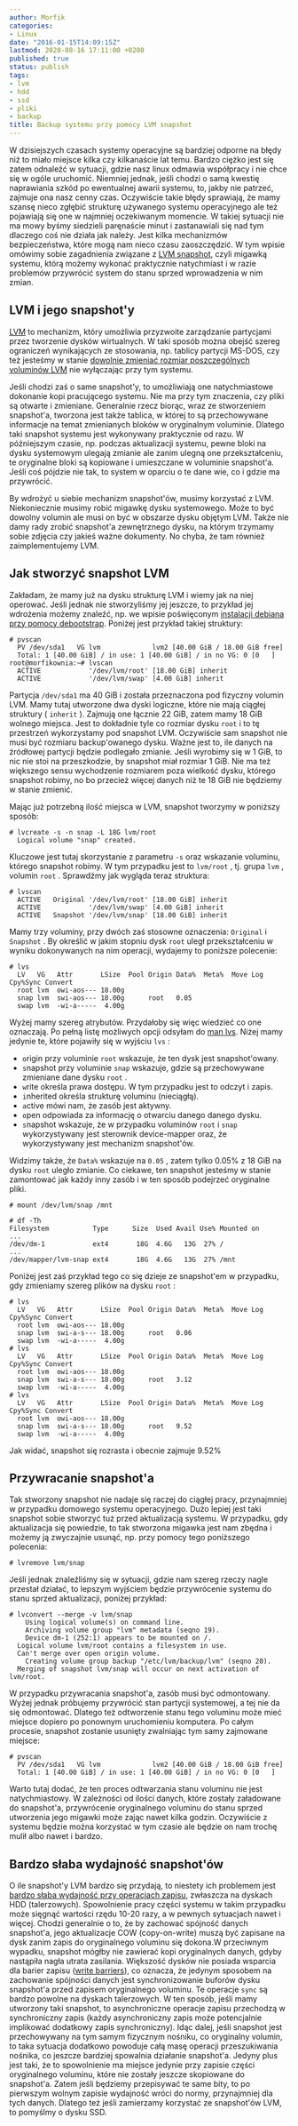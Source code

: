 ```yaml
---
author: Morfik
categories:
- Linux
date: "2016-01-15T14:09:15Z"
lastmod: 2020-08-16 17:11:00 +0200
published: true
status: publish
tags:
- lvm
- hdd
- ssd
- pliki
- backup
title: Backup systemu przy pomocy LVM snapshot
---
```


W dzisiejszych czasach systemy operacyjne są bardziej odporne na błędy niż to miało miejsce kilka
czy kilkanaście lat temu. Bardzo ciężko jest się zatem odnaleźć w sytuacji, gdzie nasz linux odmawia
współpracy i nie chce się w ogóle uruchomić. Niemniej jednak, jeśli chodzi o samą kwestię
naprawiania szkód po ewentualnej awarii systemu, to, jakby nie patrzeć, zajmuje ona nasz cenny czas.
Oczywiście takie błędy sprawiają, że mamy szansę nieco zgłębić strukturę używanego systemu
operacyjnego ale też pojawiają się one w najmniej oczekiwanym momencie. W takiej sytuacji nie ma
mowy byśmy siedzieli paręnaście minut i zastanawiali się nad tym dlaczego coś nie działa jak należy.
Jest kilka mechanizmów bezpieczeństwa, które mogą nam nieco czasu zaoszczędzić. W tym wpisie omówimy
sobie zagadnienia związane z [LVM snapshot][1], czyli migawką systemu, którą możemy wykonać
praktycznie natychmiast i w razie problemów przywrócić system do stanu sprzed wprowadzenia w nim
zmian.

<!--more-->
## LVM i jego snapshot'y

[LVM][2] to mechanizm, który umożliwia przyzwoite zarządzanie partycjami przez tworzenie dysków
wirtualnych. W taki sposób można obejść szereg ograniczeń wynikających ze stosowania, np. tablicy
partycji MS-DOS, czy też jesteśmy w stanie [dowolnie zmieniać rozmiar poszczególnych voluminów
LVM][3] nie wyłączając przy tym systemu.

Jeśli chodzi zaś o same snapshot'y, to umożliwiają one natychmiastowe dokonanie kopi pracującego
systemu. Nie ma przy tym znaczenia, czy pliki są otwarte i zmieniane. Generalnie rzecz biorąc, wraz
ze stworzeniem snapshot'a, tworzona jest także tablica, w której to są przechowywane informacje na
temat zmienianych bloków w oryginalnym voluminie. Dlatego taki snapshot systemu jest wykonywany
praktycznie od razu. W późniejszym czasie, np. podczas aktualizacji systemu, pewne bloki na dysku
systemowym ulegają zmianie ale zanim ulegną one przekształceniu, te oryginalne bloki są kopiowane i
umieszczane w voluminie snapshot'a. Jeśli coś pójdzie nie tak, to system w oparciu o te dane wie, co
i gdzie ma przywrócić.

By wdrożyć u siebie mechanizm snapshot'ów, musimy korzystać z LVM. Niekoniecznie musimy robić
migawkę dysku systemowego. Może to być dowolny volumin ale musi on być w obszarze dysku objętym
LVM. Także nie damy rady zrobić snapshot'a zewnętrznego dysku, na którym trzymamy sobie zdjęcia czy
jakieś ważne dokumenty. No chyba, że tam również zaimplementujemy LVM.

## Jak stworzyć snapshot LVM

Zakładam, że mamy już na dysku strukturę LVM i wiemy jak na niej operować. Jeśli jednak nie
stworzyliśmy jej jeszcze, to przykład jej wdrożenia możemy znaleźć, np. we wpisie poświęconym
[instalacji debiana przy pomocy debootstrap][4]. Poniżej jest
przykład takiej struktury:

    # pvscan
      PV /dev/sda1   VG lvm             lvm2 [40.00 GiB / 18.00 GiB free]
      Total: 1 [40.00 GiB] / in use: 1 [40.00 GiB] / in no VG: 0 [0   ]
    root@morfikownia:~# lvscan
      ACTIVE            '/dev/lvm/root' [18.00 GiB] inherit
      ACTIVE            '/dev/lvm/swap' [4.00 GiB] inherit

Partycja `/dev/sda1` ma 40 GiB i została przeznaczona pod fizyczny volumin LVM. Mamy tutaj utworzone
dwa dyski logiczne, które nie mają ciągłej struktury ( `inherit` ). Zajmują one łącznie 22 GiB,
zatem mamy 18 GiB wolnego miejsca. Jest to dokładnie tyle co rozmiar dysku `root` i to tę przestrzeń
wykorzystamy pod snapshot LVM. Oczywiście sam snapshot nie musi być rozmiaru backup'owanego dysku.
Ważne jest to, ile danych na źródłowej partycji będzie podlegało zmianie. Jeśli wyrobimy się w 1
GiB, to nic nie stoi na przeszkodzie, by snapshot miał rozmiar 1 GiB. Nie ma też większego sensu
wychodzenie rozmiarem poza wielkość dysku, którego snapshot robimy, no bo przecież więcej danych niż
te 18 GiB nie będziemy w stanie zmienić.

Mając już potrzebną ilość miejsca w LVM, snapshot tworzymy w poniższy sposób:

    # lvcreate -s -n snap -L 18G lvm/root
      Logical volume "snap" created.

Kluczowe jest tutaj skorzystanie z parametru `-s` oraz wskazanie voluminu, którego snapshot robimy.
W tym przypadku jest to `lvm/root` , tj. grupa `lvm` , volumin `root` . Sprawdźmy jak wygląda teraz
struktura:

    # lvscan
      ACTIVE   Original '/dev/lvm/root' [18.00 GiB] inherit
      ACTIVE            '/dev/lvm/swap' [4.00 GiB] inherit
      ACTIVE   Snapshot '/dev/lvm/snap' [18.00 GiB] inherit

Mamy trzy voluminy, przy dwóch zaś stosowne oznaczenia: `Original` i `Snapshot` . By określić w
jakim stopniu dysk `root` uległ przekształceniu w wyniku dokonywanych na nim operacji, wydajemy to
poniższe polecenie:

    # lvs
      LV   VG   Attr       LSize  Pool Origin Data%  Meta%  Move Log Cpy%Sync Convert
      root lvm  owi-aos--- 18.00g
      snap lvm  swi-aos--- 18.00g      root   0.05
      swap lvm  -wi-a-----  4.00g

Wyżej mamy szereg atrybutów. Przydałoby się więc wiedzieć co one oznaczają. Po pełną listę możliwych
opcji odsyłam do [man lvs][5]. Niżej mamy jedynie te, które pojawiły się w wyjściu `lvs` :

  - `o`rigin przy voluminie `root` wskazuje, że ten dysk jest snapshot'owany.
  - `s`napshot przy voluminie `snap` wskazuje, gdzie są przechowywane zmieniane dane dysku `root` .
  - `w`rite określa prawa dostępu. W tym przypadku jest to odczyt i zapis.
  - `i`nherited określa strukturę voluminu (nieciągłą).
  - `a`ctive mówi nam, że zasób jest aktywny.
  - `o`pen odpowiada za informację o otwarciu danego danego dysku.
  - `s`napshot wskazuje, że w przypadku voluminów `root` i `snap` wykorzystywany jest sterownik
    device-mapper oraz, że wykorzystywany jest mechanizm snapshot'ów.

Widzimy także, że `Data%` wskazuje na `0.05` , zatem tylko 0.05% z 18 GiB na dysku `root` uległo
zmianie. Co ciekawe, ten snapshot jesteśmy w stanie zamontować jak każdy inny zasób i w ten sposób
podejrzeć oryginalne pliki.

    # mount /dev/lvm/snap /mnt

    # df -Th
    Filesystem           Type      Size  Used Avail Use% Mounted on
    ...
    /dev/dm-1            ext4       18G  4.6G   13G  27% /
    ...
    /dev/mapper/lvm-snap ext4       18G  4.6G   13G  27% /mnt

Poniżej jest zaś przykład tego co się dzieje ze snapshot'em w przypadku, gdy zmieniamy szereg plików
na dysku `root` :

    # lvs
      LV   VG   Attr       LSize  Pool Origin Data%  Meta%  Move Log Cpy%Sync Convert
      root lvm  owi-aos--- 18.00g
      snap lvm  swi-a-s--- 18.00g      root   0.06
      swap lvm  -wi-a-----  4.00g
    # lvs
      LV   VG   Attr       LSize  Pool Origin Data%  Meta%  Move Log Cpy%Sync Convert
      root lvm  owi-aos--- 18.00g
      snap lvm  swi-a-s--- 18.00g      root   3.12
      swap lvm  -wi-a-----  4.00g
    # lvs
      LV   VG   Attr       LSize  Pool Origin Data%  Meta%  Move Log Cpy%Sync Convert
      root lvm  owi-aos--- 18.00g
      snap lvm  swi-a-s--- 18.00g      root   9.52
      swap lvm  -wi-a-----  4.00g

Jak widać, snapshot się rozrasta i obecnie zajmuje 9.52%

## Przywracanie snapshot'a

Tak stworzony snapshot nie nadaje się raczej do ciągłej pracy, przynajmniej w przypadku domowego
systemu operacyjnego. Dużo lepiej jest taki snapshot sobie stworzyć tuż przed aktualizacją systemu.
W przypadku, gdy aktualizacja się powiedzie, to tak stworzona migawka jest nam zbędna i możemy ją
zwyczajnie usunąć, np. przy pomocy tego poniższego polecenia:

    # lvremove lvm/snap

Jeśli jednak znaleźliśmy się w sytuacji, gdzie nam szereg rzeczy nagle przestał działać, to lepszym
wyjściem będzie przywrócenie systemu do stanu sprzed aktualizacji, poniżej przykład:

    # lvconvert --merge -v lvm/snap
        Using logical volume(s) on command line.
        Archiving volume group "lvm" metadata (seqno 19).
        Device dm-1 (252:1) appears to be mounted on /.
      Logical volume lvm/root contains a filesystem in use.
      Can't merge over open origin volume.
        Creating volume group backup "/etc/lvm/backup/lvm" (seqno 20).
      Merging of snapshot lvm/snap will occur on next activation of lvm/root.

W przypadku przywracania snapshot'a, zasób musi być odmontowany. Wyżej jednak próbujemy przywrócić
stan partycji systemowej, a tej nie da się odmontować. Dlatego też odtworzenie stanu tego voluminu
może mieć miejsce dopiero po ponownym uruchomieniu komputera. Po całym procesie, snapshot zostanie
usunięty zwalniając tym samy zajmowane miejsce:

    # pvscan
      PV /dev/sda1   VG lvm             lvm2 [40.00 GiB / 18.00 GiB free]
      Total: 1 [40.00 GiB] / in use: 1 [40.00 GiB] / in no VG: 0 [0   ]

Warto tutaj dodać, że ten proces odtwarzania stanu voluminu nie jest natychmiastowy. W zależności
od ilości danych, które zostały załadowane do snapshot'a, przywrócenie oryginalnego voluminu do
stanu sprzed utworzenia jego migawki może zając nawet kilka godzin. Oczywiście z systemu będzie
można korzystać w tym czasie ale będzie on nam trochę mulił albo nawet i bardzo.

## Bardzo słaba wydajność snapshot'ów

O ile snapshot'y LVM bardzo się przydają, to niestety ich problemem jest [bardzo słaba wydajność
przy operacjach zapisu][6], zwłaszcza na dyskach HDD (talerzowych). Spowolnienie pracy części
systemu w takim przypadku może sięgnąć wartości rzędu 10-20 razy, a w pewnych sytuacjach nawet i
więcej. Chodzi generalnie o to, że by zachować spójność danych snapshot'a, jego aktualizacje COW
(copy-on-write) muszą być zapisane na dysk zanim zapis do oryginalnego voluminu się dokona.W
przeciwnym wypadku, snapshot mógłby nie zawierać kopi oryginalnych danych, gdyby nastąpiła nagła
utrata zasilania. Większość dysków nie posiada wsparcia dla barier zapisu ([write barriers][7]), co
oznacza, że jedynym sposobem na zachowanie spójności danych jest synchronizowanie buforów dysku
snapshot'a przed zapisem oryginalnego voluminu. Te operacje `sync` są bardzo powolne na dyskach
talerzowych. W ten sposób, jeśli mamy utworzony taki snapshot, to asynchroniczne operacje zapisu
przechodzą w synchroniczny zapis (każdy asynchroniczny zapis może potencjalnie implikować dodatkowy
zapis synchroniczny). Idąc dalej, jeśli snapshot jest przechowywany na tym samym fizycznym nośniku,
co oryginalny volumin, to taka sytuacja dodatkowo powoduje całą masę operacji przeszukiwania
nośnika, co jeszcze bardziej spowalnia działanie snapshot'a. Jedyny plus jest taki, że to
spowolnienie ma miejsce jedynie przy zapisie części oryginalnego voluminu, które nie zostały
jeszcze skopiowane do snapshot'a. Zatem jeśli będziemy przepisywać te same bity, to po pierwszym
wolnym zapisie wydajność wróci do normy, przynajmniej dla tych danych. Dlatego też jeśli zamierzamy
korzystać ze snapshot'ów LVM, to pomyślmy o dysku SSD.


[1]: http://www.tldp.org/HOWTO/html_single/LVM-HOWTO/#snapshotintro
[2]: https://pl.wikipedia.org/wiki/LVM
[3]: /post/zmiana-rozmiaru-lvm/
[4]: /post/instalacja-debiana-z-wykorzystaniem-debootstrap/
[5]: http://manpages.ubuntu.com/manpages/wily/en/man8/lvs.8.html
[6]: https://www.nikhef.nl/~dennisvd/lvmcrap.html
[7]: https://en.wikipedia.org/wiki/Write_barrier
